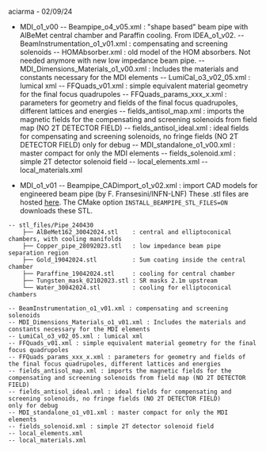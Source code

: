 aciarma - 02/09/24

- MDI_o1_v00
-- Beampipe_o4_v05.xml : "shape based" beam pipe with AlBeMet central chamber and Paraffin cooling. From IDEA_o1_v02.
-- BeamInstrumentation_o1_v01.xml : compensating and screening solenoids
-- HOMAbsorber.xml : old model of the HOM absorbers. Not needed anymore with new low impedance beam pipe.
-- MDI_Dimensions_Materials_o1_v00.xml : Includes the materials and constants necessary for the MDI elements
-- LumiCal_o3_v02_05.xml : lumical xml
-- FFQuads_v01.xml : simple equivalent material geometry for the final focus quadrupoles
-- FFQuads_params_xxx_x.xml : parameters for geometry and fields of the final focus quadrupoles, different lattices and energies
-- fields_antisol_map.xml : imports the magnetic fields for the compensating and screening solenoids from field map (NO 2T DETECTOR FIELD)
-- fields_antisol_ideal.xml : ideal fields for compensating and screening solenoids, no fringe fields (NO 2T DETECTOR FIELD)
only for debug
-- MDI_standalone_o1_v00.xml : master compact for only the MDI elements
-- fields_solenoid.xml : simple 2T detector solenoid field
-- local_elements.xml
-- local_materials.xml


- MDI_o1_v01
-- Beampipe_CADimport_o1_v02.xml : import CAD models for engineered beam pipe (by F. Fransesini/INFN-LNF)
These .stl files are hosted [here](https://fccsw.web.cern.ch/fccsw/filesForSimDigiReco/MDI/MDI_o1_v01/).
The CMake option `INSTALL_BEAMPIPE_STL_FILES=ON` downloads these STL.
```
-- stl_files/Pipe_240430
    ├── AlBeMet162_30042024.stl    : central and elliptoconical chambers, with cooling manifolds 
    ├── Copper_pipe_28092023.stl   : low impedance beam pipe separation region
    ├── Gold_19042024.stl          : 5um coating inside the central chamber 
    ├── Paraffine_19042024.stl     : cooling for central chamber
    ├── Tungsten_mask_02102023.stl : SR masks 2.1m upstream
    └── Water_30042024.stl         : cooling for elliptoconical chambers

-- BeamInstrumentation_o1_v01.xml : compensating and screening solenoids
-- MDI_Dimensions_Materials_o1_v01.xml : Includes the materials and constants necessary for the MDI elements
-- LumiCal_o3_v02_05.xml : lumical xml
-- FFQuads_v01.xml : simple equivalent material geometry for the final focus quadrupoles
-- FFQuads_params_xxx_x.xml : parameters for geometry and fields of the final focus quadrupoles, different lattices and energies
-- fields_antisol_map.xml : imports the magnetic fields for the compensating and screening solenoids from field map (NO 2T DETECTOR FIELD)
-- fields_antisol_ideal.xml : ideal fields for compensating and screening solenoids, no fringe fields (NO 2T DETECTOR FIELD)
only for debug
-- MDI_standalone_o1_v01.xml : master compact for only the MDI elements
-- fields_solenoid.xml : simple 2T detector solenoid field
-- local_elements.xml
-- local_materials.xml
